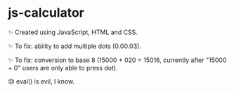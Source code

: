 # js-calculator

✨ Created using JavaScript, HTML and CSS.

✨ To fix: ability to add multiple dots (0.00.03). 

✨ To fix: conversion to base 8 (15000 + 020 = 15016, currently after "15000 + 0" users are only able to press dot).

😓 eval() is evil, I know.
